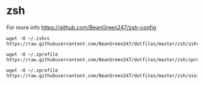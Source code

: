 # zsh
For more info https://github.com/BeanGreen247/zsh-config
```
wget -O ~/.zshrc https://raw.githubusercontent.com/BeanGreen247/dotfiles/master/zsh/zshrc
```
```
wget -O ~/.zprofile https://raw.githubusercontent.com/BeanGreen247/dotfiles/master/zsh/zprofile
```
```
wget -O ~/.zprofile https://raw.githubusercontent.com/BeanGreen247/dotfiles/master/zsh/xinitrc
```
